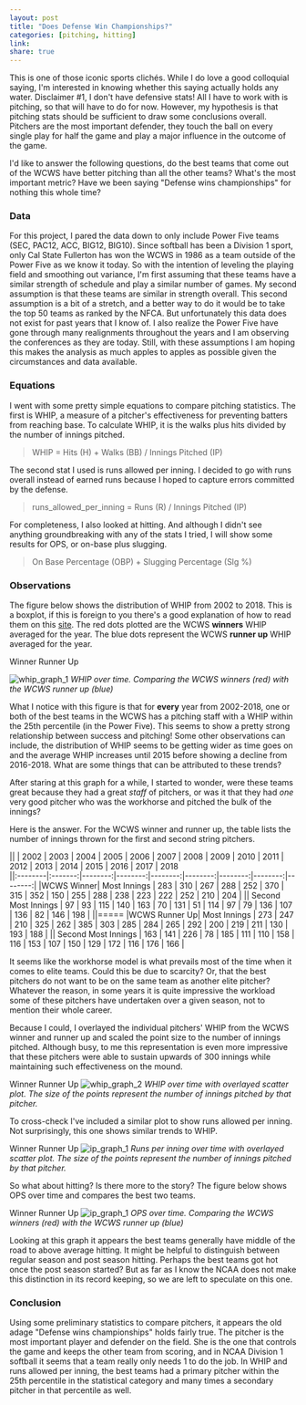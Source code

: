 ```yaml
---
layout: post
title: "Does Defense Win Championships?"
categories: [pitching, hitting]
link:
share: true
---
```


This is one of those iconic sports clichés. While I do love a good colloquial saying, I'm interested in knowing whether this saying actually holds any water. Disclaimer #1, I don't have defensive stats! All I have to work with is pitching, so that will have to do for now. However, my hypothesis is that pitching stats should be sufficient to draw some conclusions overall. Pitchers are the most important defender, they touch the ball on every single play for half the game and play a major influence in the outcome of the game.

I'd like to answer the following questions, do the best teams that come out of the WCWS have better pitching than all the other teams? What's the most important metric? Have we been saying "Defense wins championships" for nothing this whole time?

### Data

For this project, I pared the data down to only include Power Five teams (SEC, PAC12, ACC, BIG12, BIG10). Since softball has been a Division 1 sport, only Cal State Fullerton has won the WCWS in 1986 as a team outside of the Power Five as we know it today. So with the intention of leveling the playing field and smoothing out variance, I'm first assuming that these teams have a similar strength of schedule and play a similar number of games. My second assumption is that these teams are similar in strength overall. This second assumption is a bit of a stretch, and a better way to do it would be to take the top 50 teams as ranked by the NFCA. But unfortunately this data does not exist for past years that I know of. I also realize the Power Five have gone through many realignments throughout the years and I am observing the conferences as they are today. Still, with these assumptions I am hoping this makes the analysis as much apples to apples as possible given the circumstances and data available.

### Equations

I went with some pretty simple equations to compare pitching statistics. The first is WHIP, a measure of a pitcher's effectiveness for preventing batters from reaching base. To calculate WHIP, it is the walks plus hits divided by the number of innings pitched.

> WHIP = Hits (H) + Walks (BB) / Innings Pitched (IP)

The second stat I used is runs allowed per inning. I decided to go with runs overall instead of earned runs because I hoped to capture errors committed by the defense.

> runs_allowed_per_inning = Runs (R) / Innings Pitched (IP)

For completeness, I also looked at hitting. And although I didn't see anything groundbreaking with any of the stats I tried, I will show some results for OPS, or on-base plus slugging.

> On Base Percentage (OBP) + Slugging Percentage (Slg %)

### Observations

The figure below shows the distribution of WHIP from 2002 to 2018. This is a boxplot, if this is foreign to you there's a good explanation of how to read them on this [site][box_plot]. The red dots plotted are the WCWS **winners** WHIP averaged for the year. The blue dots represent the WCWS **runner up** WHIP averaged for the year.

<i class="fa fa-circle" style="color: rgb(235, 174, 170)"></i> Winner
<i class="fa fa-circle" style="color: rgb(149, 181, 208)"></i> Runner Up

![whip_graph_1](../../img/whip1.png)
*WHIP over time. Comparing the WCWS winners (red) with the WCWS runner up (blue)*

What I notice with this figure is that for **every** year from 2002-2018, one or both of the best teams in the WCWS has a pitching staff with a WHIP within the 25th percentile (in the Power Five). This seems to show a pretty strong relationship between success and pitching! Some other observations can include, the distribution of WHIP seems to be getting wider as time goes on and the average WHIP increases until 2015 before showing a decline from 2016-2018. What are some things that can be attributed to these trends?

After staring at this graph for a while, I started to wonder, were these teams great because they had a great *staff* of pitchers, or was it that they had *one* very good pitcher who was the workhorse and pitched the bulk of the innings?

Here is the answer. For the WCWS winner and runner up, the table lists the number of innings thrown for the first and second string pitchers.

||  | 2002 | 2003 | 2004 | 2005 | 2006 | 2007 | 2008 | 2009 | 2010 | 2011 | 2012 | 2013 | 2014 | 2015 | 2016 | 2017 | 2018  
||:--------|:-------:|--------:|--------:|--------:|--------:|--------:|--------:|--------:|
|WCWS Winner| Most Innings  | 283 | 310 | 267 | 288 | 252 | 370 | 315 | 352 | 150 | 255 | 288 | 238 | 223 | 222 | 252 | 210 | 204 |
|| Second Most Innings   | 97 | 93 | 115 | 140 | 163 | 70 | 131 | 51 | 114 | 97 | 79 | 136 | 107 | 136 | 82 | 146 | 198 |
||=====
|WCWS Runner Up| Most Innings  | 273 | 247 | 210 | 325 | 262 | 385 | 303 | 285 | 284 | 265 | 292 | 200 | 219 | 211 | 130 | 193 | 188 |
|| Second Most Innings   | 163 | 141 | 226 | 78 | 185 | 111 | 110 | 158 | 116 | 153 | 107 | 150 | 129 | 172 | 116 | 176 | 166 |

It seems like the workhorse model is what prevails most of the time when it comes to elite teams. Could this be due to scarcity? Or, that the best pitchers do not want to be on the same team as another elite pitcher? Whatever the reason, in some years it is quite impressive the workload some of these pitchers have undertaken over a given season, not to mention their whole career.

Because I could, I overlayed the individual pitchers' WHIP from the WCWS winner and runner up and scaled the point size to the number of innings pitched. Although busy, to me this representation is even more impressive that these pitchers were able to sustain upwards of 300 innings while maintaining such effectiveness on the mound.   

<i class="fa fa-circle" style="color: rgb(235, 174, 170)"></i> Winner
<i class="fa fa-circle" style="color: rgb(149, 181, 208)"></i> Runner Up
![whip_graph_2](../../img/whip2.png)
*WHIP over time with overlayed scatter plot. The size of the points represent the number of innings pitched by that pitcher.*

To cross-check I've included a similar plot to show runs allowed per inning. Not surprisingly, this one shows similar trends to WHIP.

<i class="fa fa-circle" style="color: rgb(235, 174, 170)"></i> Winner
<i class="fa fa-circle" style="color: rgb(149, 181, 208)"></i> Runner Up
![ip_graph_1](../../img/runs_per_ip.png)
*Runs per inning over time with overlayed scatter plot. The size of the points represent the number of innings pitched by that pitcher.*

So what about hitting? Is there more to the story? The figure below shows OPS over time and compares the best two teams.

<i class="fa fa-circle" style="color: rgb(235, 174, 170)"></i> Winner
<i class="fa fa-circle" style="color: rgb(149, 181, 208)"></i> Runner Up
![ip_graph_1](../../img/ops1.png)
*OPS over time. Comparing the WCWS winners (red) with the WCWS runner up (blue)*

Looking at this graph it appears the best teams generally have middle of the road to above average hitting. It might be helpful to distinguish between regular season and post season hitting. Perhaps the best teams got hot once the post season started? But as far as I know the NCAA does not make this distinction in its record keeping, so we are left to speculate on this one.

### Conclusion

Using some preliminary statistics to compare pitchers, it appears the old adage "Defense wins championships" holds fairly true. The pitcher is the most important player and defender on the field. She is the one that controls the game and keeps the other team from scoring, and in NCAA Division 1 softball it seems that a team really only needs 1 to do the job. In WHIP and runs allowed per inning, the best teams had a primary pitcher within the 25th percentile in the statistical category and many times a secondary pitcher in that percentile as well.
<!--more-->

[box_plot]: https://towardsdatascience.com/understanding-boxplots-5e2df7bcbd51
